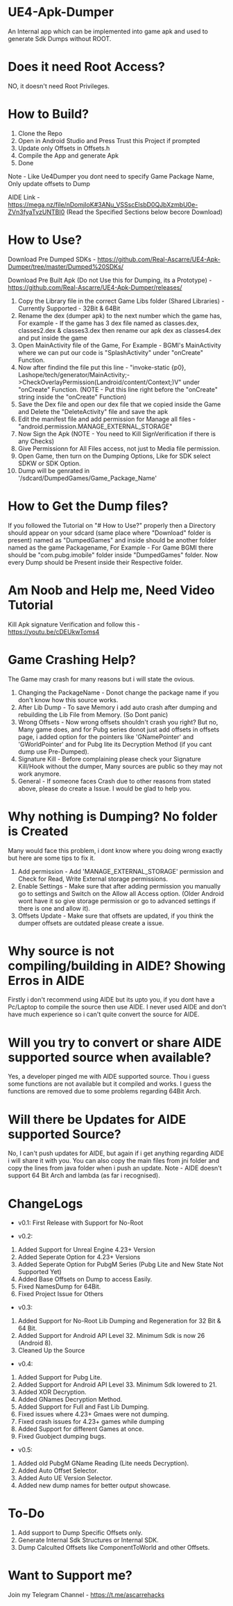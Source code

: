 # UE4-Apk-Dumper
An Internal app which can be implemented into game apk and used to generate Sdk Dumps without ROOT.

# Does it need Root Access?
NO, it doesn't need Root Privileges.

# How to Build?
1. Clone the Repo 
2. Open in Android Studio and Press Trust this Project if prompted
3. Update only Offsets in Offsets.h
4. Compile the App and generate Apk
5. Done

Note - Like Ue4Dumper you dont need to specify Game Package Name, Only update offsets to Dump

AIDE Link - https://mega.nz/file/nDomjIoK#3ANu_VSSscElsbD0QJbXzmbU0e-ZVn3fyaTvzUNTBI0 (Read the Specified Sections below becore Download)

# How to Use?
Download Pre Dumped SDKs - https://github.com/Real-Ascarre/UE4-Apk-Dumper/tree/master/Dumped%20SDKs/

Download Pre Built Apk (Do not Use this for Dumping, its a Prototype) - https://github.com/Real-Ascarre/UE4-Apk-Dumper/releases/ 

1. Copy the Library file in the correct Game Libs folder (Shared Libraries) - Currently Supported - 32Bit & 64Bit
2. Rename the dex (dumper apk) to the next number which the game has, For example - If the game has 3 dex file named as classes.dex, classes2.dex & classes3.dex then rename our apk dex as classes4.dex and put inside the game
3. Open MainActivity file of the Game, For Example - BGMI's MainActivity where we can put our code is "SplashActivity" under "onCreate" Function.
4. Now after findind the file put this line - "invoke-static {p0}, Lashope/tech/generator/MainActivity;->CheckOverlayPermission(Landroid/content/Context;)V" under "onCreate" Function. (NOTE - Put this line right before the "onCreate" string inside the "onCreate" Function)
5. Save the Dex file and open our dex file that we copied inside the Game and Delete the "DeleteActivity" file and save the apk
6. Edit the manifest file and add permission for Manage all files - "android.permission.MANAGE_EXTERNAL_STORAGE"
7. Now Sign the Apk (NOTE - You need to Kill SignVerification if there is any Checks)
8. Give Permissionn for All Files access, not just to Media file permission.
9. Open Game, then turn on the Dumping Options, Like for SDK select SDKW or SDK Option.
10. Dump will be genrated in '/sdcard/DumpedGames/Game_Package_Name'

# How to Get the Dump files?
If you followed the Tutorial on "# How to Use?" properly then a Directory should appear on your sdcard (same place where "Download" folder is present) named as "DumpedGames" and inside should be another folder named as the game Packagename, For Example - For Game BGMI there should be "com.pubg.imobile" folder inside "DumpedGames" folder. Now every Dump should be Present inside their Respective folder.

# Am Noob and Help me, Need Video Tutorial
Kill Apk signature Verification and follow this - https://youtu.be/cDEUkwToms4

# Game Crashing Help?
The Game may crash for many reasons but i will state the ovious.
1. Changing the PackageName - Donot change the package name if you don't know how this source works.
2. After Lib Dump - To save Memory i add auto crash after dumping and rebuilding the Lib File from Memory. (So Dont panic)
3. Wrong Offsets - Now wrong offsets shouldn't crash you right? But no, Many game does, and for Pubg series donot just add offsets in offsets page, i added option for the pointers like 'GNamePointer' and 'GWorldPointer' and for Pubg lite its Decryption Method (if you cant dump use Pre-Dumped).
4. Signature Kill - Before complaining please check your Signature Kill/Hook without the dumper, Many sources are public so they may not work anymore.
5. General - If someone faces Crash due to other reasons from stated above, please do create a Issue. I would be glad to help you.

# Why nothing is Dumping? No folder is Created
Many would face this problem, i dont know where you doing wrong exactly but here are some tips to fix it.
1. Add permission - Add 'MANAGE_EXTERNAL_STORAGE' permission and Check for Read, Write External storage permissions.
2. Enable Settings - Make sure that after adding permission you manually go to settings and Switch on the Allow all Access option. (Older Android wont have it so give storage permission or go to advanced settings if there is one and allow it).
3. Offsets Update - Make sure that offsets are updated, if you think the dumper offsets are outdated please create a issue.

# Why source is not compiling/building in AIDE? Showing Erros in AIDE
Firstly i don't recommend using AIDE but its upto you, if you dont have a Pc/Laptop to compile the source then use AIDE. I never used AIDE and don't have much experience so i can't quite convert the source for AIDE.

# Will you try to convert or share AIDE supported source when available?
Yes, a developer pinged me with AIDE supported source. Thou i guess some functions are not available but it compiled and works. I guess the functions are removed due to some problems regarding 64Bit Arch.

# Will there be Updates for AIDE supported Source?
No, I can't push updates for AIDE, but again if i get anything regarding AIDE i will share it with you. You can also copy the main files from jni folder and copy the lines from java folder when i push an update. 
Note - AIDE doesn't support 64 Bit Arch and lambda (as far i recognised).

# ChangeLogs
- v0.1: First Release with Support for No-Root

- v0.2:
 1) Added Support for Unreal Engine 4.23+ Version
 2) Added Seperate Option for 4.23+ Versions
 3) Added Seperate Option for PubgM Series (Pubg Lite and New State Not Supported Yet)
 4) Added Base Offsets on Dump to access Easily.
 5) Fixed NamesDump for 64Bit.
 6) Fixed Project Issue for Others

- v0.3:
 1) Added Support for No-Root Lib Dumping and Regeneration for 32 Bit & 64 Bit.
 2) Added Support for Android API Level 32. Minimum Sdk is now 26 (Android 8).
 3) Cleaned Up the Source

- v0.4:
 1) Added Support for Pubg Lite.
 2) Added Support for Android API Level 33. Minimum Sdk lowered to 21.
 3) Added XOR Decryption.
 4) Added GNames Decryption Method.
 5) Added Support for Full and Fast Lib Dumping.
 6) Fixed issues where 4.23+ Gmaes were not dumping.
 7) Fixed crash issues for 4.23+ games while dumping
 8) Added Support for different Games at once.
 9) Fixed Guobject dumping bugs.

- v0.5:
 1) Added old PubgM GName Reading (Lite needs Decryption).
 2) Added Auto Offset Selector.
 3) Added Auto UE Version Selector.
 4) Added new dump names for better output showcase.

# To-Do
1. Add support to Dump Specific Offsets only.
2. Generate Internal Sdk Structures or Internal SDK.
3. Dump Calculted Offsets like ComponentToWorld and other Offsets.

# Want to Support me?
Join my Telegram Channel - https://t.me/ascarrehacks
